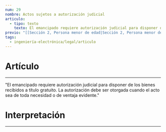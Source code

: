 ```yaml
---
num: 29
nombre: Actos sujetos a autorización judicial
articulo:
  - tipo: texto
    texto: El emancipado requiere autorización judicial para disponer de los bienes recibidos a título gratuito. La autorización debe ser otorgada cuando el acto sea de toda necesidad o de ventaja evidente.
previo: "[[Sección 2, Persona menor de edad|Sección 2, Persona menor de edad]]"
tags:
  - ingeniería-electrónica/legal/articulo
---
```

# Artículo
---
"El emancipado requiere autorización judicial para disponer de los bienes recibidos a título gratuito. La autorización debe ser otorgada cuando el acto sea de toda necesidad o de ventaja evidente."

# Interpretación
---
